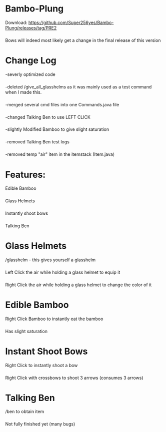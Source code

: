 # Bambo-Plung
Download: https://github.com/Super256yes/Bambo-Plung/releases/tag/PRE2
### 
Bows will indeed most likely get a change in the final release of this version
# Change Log

-severly optimized code
###
-deleted /give_all_glasshelms as it was mainly used as a test command when I made this.
###
-merged several cmd files into one Commands.java file
###
-changed Talking Ben to use LEFT CLICK
###
-slightly Modified Bamboo to give slight saturation
###
-removed Talking Ben test logs
###
-removed temp "air" item in the itemstack (Item.java)



# Features:

Edible Bamboo
###
Glass Helmets
###
Instantly shoot bows
###
Talking Ben
###


# Glass Helmets

/glasshelm - this gives yourself a glasshelm 
###
Left Click the air while holding a glass helmet to equip it
###
Right Click the air while holding a glass helmet to change the color of it
###
# Edible Bamboo

Right Click Bamboo to instantly eat the bamboo
###
Has slight saturation
###

# Instant Shoot Bows
Right Click to instantly shoot a bow
###
Right Click with crossbows to shoot 3 arrows (consumes 3 arrows)
# Talking Ben
/ben to obtain item
###
Not fully finished yet (many bugs)
###
